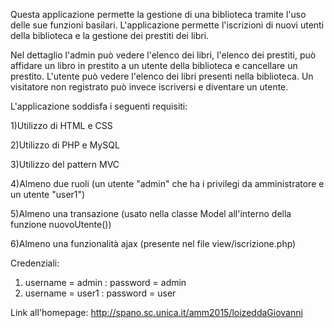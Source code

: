Questa applicazione permette la gestione di una biblioteca tramite l'uso delle sue funzioni basilari.
L'applicazione permette l'iscrizioni di nuovi utenti della biblioteca e la gestione dei prestiti dei libri.

Nel dettaglio l'admin può vedere l'elenco dei libri, l'elenco dei prestiti, può affidare un libro in prestito a un utente della biblioteca e cancellare un prestito.
L'utente può vedere l'elenco dei libri presenti nella biblioteca.
Un visitatore non registrato può invece iscriversi e diventare un utente.

L'applicazione soddisfa i seguenti requisiti:

1)Utilizzo di HTML e CSS

2)Utilizzo di PHP e MySQL

3)Utilizzo del pattern MVC

4)Almeno due ruoli (un utente "admin" che ha i privilegi da amministratore e un utente "user1")

5)Almeno una transazione (usato nella classe Model all'interno della funzione nuovoUtente())

6)Almeno una funzionalità ajax (presente nel file view/iscrizione.php)

Credenziali:
1) username = admin : password = admin
2) username = user1 : password = user

Link all'homepage: http://spano.sc.unica.it/amm2015/loizeddaGiovanni

